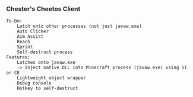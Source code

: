 ### Chester's Cheetos Client
	To-Do: 
		Latch onto other processes (not just javaw.exe)
		Auto Clicker
		Aim Assist
		Reach
		Sprint
		Self-destruct process
	Features:
		Latches onto javaw.exe
		-> Inject native DLL into Minecraft process (javaw.exe) using SI or CE
		Lightweight object wrapper
		Debug console
		Hotkey to self-destruct
